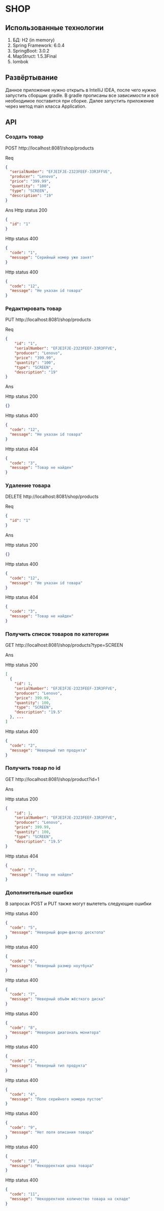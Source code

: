 # SHOP
## Использованные технологии
1. БД: H2 (in memory)
2. Spring Framework: 6.0.4
3. SpringBoot: 3.0.2
4. MapStruct: 1.5.3Final
5. lombok

## Развёртывание
Данное приложение нужно открыть в IntelliJ IDEA, после чего нужно запустить сборщик gradle.
В gradle прописаны все зависимости и всё необходимое поставится при сборке.
Далее запустить приложение через метод main класса Application.

## API
### Создать товар
POST http://localhost:8081/shop/products 

Req
```json
{
  "serialNumber": "EFJEIFJE-2323FEEF-33R3FFVE",
  "producer": "Lenovo",
  "price": "399.99",
  "quantity": "100",
  "type": "SCREEN",
  "description": "19"
}
```

Ans
Http status 200
```json
{
  "id": "1"
}
```

Http status 400
```json
{
  "code": "1",
  "message": "Серийный номер уже занят"
}
```

Http status 400
```json
{
  "code": "12",
  "message": "Не указан id товара"
}
```

### Редактировать товар
PUT http://localhost:8081/shop/products

Req

```json
{
    "id": "1",
    "serialNumber": "EFJEIFJE-2323FEEF-33R3FFVE",
    "producer": "Lenovo",
    "price": "399.99",
    "quantity": "100",
    "type": "SCREEN",
    "description": "19"
}
```

Ans

Http status 200
```json
{}
```

Http status 400
```json
{
  "code": "12",
  "message": "Не указан id товара"
}
```

Http status 404
```json
{
  "code": "3",
  "message": "Товар не найден"
}
```

### Удаление товара
DELETE http://localhost:8081/shop/products

Req

```json
{
  "id": "1"
}
```

Ans

Http status 200
```json
{}
```

Http status 400
```json
{
  "code": "12",
  "message": "Не указан id товара"
}
```

Http status 404
```json
{
  "code": "3",
  "message": "Товар не найден"
}
```


### Получить список товаров по категории
GET http://localhost:8081/shop/products?type=SCREEN

Ans

Http status 200
```json
[
  {
    "id": 1,
    "serialNumber": "EFJEIFJE-2323FEEF-33R3FFVE",
    "producer": "Lenovo",
    "price": 399.99,
    "quantity": 100,
    "type": "SCREEN",
    "description": "19.5"
  }, ...
]
```

Http status 400
```json
{
  "code": "2",
  "message": "Неверный тип продукта"
}
```

### Получить товар по id
GET http://localhost:8081/shop/product?id=1

Ans

Http status 200
```json
{
    "id": 1,
    "serialNumber": "EFJEIFJE-2323FEEF-33R3FFVE",
    "producer": "Lenovo",
    "price": 399.99,
    "quantity": 100,
    "type": "SCREEN",
    "description": "19.5"
}
```

Http status 404
```json
{
  "code": "3",
  "message": "Товар не найден"
}
```

### Дополнительные ошибки
В запросах POST и PUT также могут вылететь следующие ошибки

Http status 400
```json
{
  "code": "5",
  "message": "Неверный форм-фактор десктопа"
}
```

Http status 400
```json
{
  "code": "6",
  "message": "Неверный размер ноутбука"
}
```

Http status 400
```json
{
  "code": "7",
  "message": "Неверный объём жёсткого диска"
}
```

Http status 400
```json
{
  "code": "8",
  "message": "Неверная диагональ монитора"
}
```

Http status 400
```json
{
  "code": "2",
  "message": "Неверный тип продукта"
}
```

Http status 400
```json
{
  "code": "4",
  "message": "Поле серийного номера пустое"
}
```

Http status 400
```json
{
  "code": "9",
  "message": "Нет поля описания товара"
}
```

Http status 400
```json
{
  "code": "10",
  "message": "Некорректная цена товара"
}
```

Http status 400
```json
{
  "code": "11",
  "message": "Некорректное количество товара на складе"
}
```
